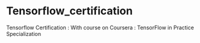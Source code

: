 # Tensorflow_certification
Tensorflow Certification :  With course on Coursera :  TensorFlow in Practice Specialization

